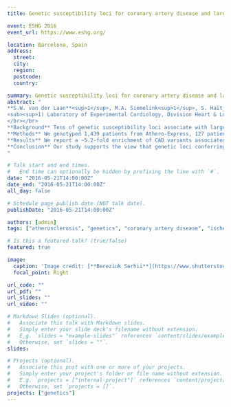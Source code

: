 ```yaml
---
title: Genetic susceptibility loci for coronary artery disease and large artery stroke are associated with human atherosclerotic plaque characteristics

event: ESHG 2016
event_url: https://www.eshg.org/

location: Barcelona, Spain
address:
  street: 
  city: 
  region: 
  postcode: 
  country: 

summary: Genetic susceptibility loci for coronary artery disease and large artery stroke are associated with human atherosclerotic plaque characteristics.
abstract: "
**S.W. van der Laan**<sup>1</sup>, M.A. Siemelink<sup>1</sup>, S. Haitjema<sup>1</sup>, H. Foroughi Asl<sup>2</sup>, M. Mokry<sup>1</sup>, J. van Setten<sup>1</sup>, R. Malik<sup>3</sup>, M. Dichgans<sup>3</sup>, B.B. Worrall<sup>4</sup>, N.J. Samani<sup>5,6</sup>, H. Schunkert<sup>7</sup>, J. Erdmann<sup>7</sup>, U. Hedin<sup>2</sup>, G. Paulsson-Berne<sup>2</sup>, J.L.M. Björkegren<sup>2</sup>, G. de Borst<sup>1</sup>, F.W. Asselbergs<sup>1,8,9</sup>, H.M. de Ruijter<sup>1</sup>, P.I.W. de Bakker<sup>1</sup>, G. Pasterkamp<sup>1</sup></br>
<sub><sup>1) Laboratory of Experimental Cardiology, Division Heart & Lungs, University Medical Center Utrecht, Utrecht, the Netherlands; 2) Cardiovascular Genomics Group, Division of Vascular Biology, Department of Medical Biochemistry and Biophysics, Karolinska Institutet, Stockholm, Sweden; 3) Molecular Medicine and Surgery, Karolinska Instutet, Stockholm, Sweden; 4) Institute for Stroke and Dementia Research, Medical Center Ludwig-Maximilians-University Münich, Münich, Germany; 5) Departments of Neurology and Public Health Sciences, University of Virginia, Charlottesville, Virginia, United States of America; 6) Department of Cardiovascular Sciences, University of Leicester, BHF Cardiovascular Research Centre, Glenfield Hospital, Leicester, United Kingdom; 7) NIHR Leicester Cardiovascular Biomedical Research Unit, Glenfield Hospital, Leicester, United Kingdom; 8) Deutsches Herzzentrum München, Klinik an der TU München, Munich Heart Alliance (DZHK), Münich, Germany; 9) Unit of Cardiovascular Medicine, Department of Medicine, CMM, Karolinska Institutet, Stockholm, Sweden; 10) Department of Surgery, Division of Surgical Specialties, University Medical Center Utrecht, Utrecht, the Netherlands; 11) Department of Cardiology, Division Heart & Lungs, University Medical Center Utrecht, Utrecht, the Netherlands; 12) Durrer Center for Cardiogenetic Research, ICIN-Netherlands Heart Institute, Utrecht, the Netherlands; 13) Institute of Cardiovascular Science, Faculty of Population Health Sciences, University College London, London, United Kingdom; 14) Department of Medical Genetics, Center for Molecular Medicine, University Medical Center Utrecht, Utrecht, the Netherlands; 15) Department of Epidemiology, Julius Center for Health Sciences and Primary Care, University Medical Center Utrecht, the Netherlands; 16) Laboratory of Clinical Chemistry and Hematology, Division Laboratories and Pharmacy, University Medical Center Utrecht, Utrecht, the Netherlands.</sub></sup>
</br></br>
**Background** Tens of genetic susceptibility loci associate with large artery ischemic stroke (LAS) and coronary artery disease (CAD), but deciphering their underlying mechanisms to identify putative therapeutic targets is challenging. Atherosclerosis is cardinal to cardiovascular diseases (CVD) and histological studies have identified plaque characteristics that associate with clinical outcome. To what extent common variation associated with CVD relates to these characteristics remains unknown. We studied the impact of sequence variation on plaque characteristics, and tissue-specific gene expression by combining data from independent biobanks comprising patients with clinically significant arterial stenosis. </br></br>
**Methods** We genotyped 1,439 patients from Athero-Express, 127 patients from BiKE, and 109 patients from STAGE. We tested 61 CVD susceptibility loci for association to seven plaque characteristics, and gene expression using regression modeling, correcting for age, sex, 10 principal components, and study specific covariates. </br></br>
**Results** We report a ~5.2-fold enrichment of CAD variants associated with plaque characteristics (p = 3.6x10<sup>-8</sup>, 16 out of 61 variants). The CAD risk reducing alleles of rs12539895 and a nearby deletion (chr7:106,901,393 TG > T) on 7q22 associated with less fat in plaques (p < 5.1x10<sup>-6</sup>), and lower circulating LDL levels. Circularized chromosome conformation capture in monocytes revealed many regional genes physically interacting with rs12539895. Additional analyses revealed tissue-specific effects on *HBP1*, *COG5*, and *GPR22* expression, further prioritizing the list of 11 regional genes for future studies.</br></br>
**Conclusion** Our study supports the view that genetic loci conferring susceptibility to CAD and LAS, play a role in the underlying pathophysiology of the atherosclerotic plaque.
"

# Talk start and end times.
#   End time can optionally be hidden by prefixing the line with `#`.
date: "2016-05-21T14:00:00Z"
date_end: "2016-05-21T14:00:00Z"
all_day: false

# Schedule page publish date (NOT talk date).
publishDate: "2016-05-21T14:00:00Z"

authors: [admin]
tags: ["atherosclerosis", "genetics", "coronary artery disease", "ischemic stroke", "polygenic scores"]

# Is this a featured talk? (true/false)
featured: true

image:
  caption: 'Image credit: [**Bereziuk Serhii**](https://www.shutterstock.com/g/bereziuk%20serhii)'
  focal_point: Right

url_code: ""
url_pdf: ""
url_slides: ""
url_video: ""

# Markdown Slides (optional).
#   Associate this talk with Markdown slides.
#   Simply enter your slide deck's filename without extension.
#   E.g. `slides = "example-slides"` references `content/slides/example-slides.md`.
#   Otherwise, set `slides = ""`.
slides:

# Projects (optional).
#   Associate this post with one or more of your projects.
#   Simply enter your project's folder or file name without extension.
#   E.g. `projects = ["internal-project"]` references `content/project/deep-learning/index.md`.
#   Otherwise, set `projects = []`.
projects: ["genetics"]
---
```


